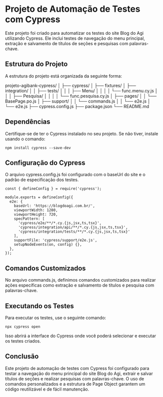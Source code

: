 # Projeto de Automação de Testes com Cypress

Este projeto foi criado para automatizar os testes do site Blog do Agi utilizando Cypress. Ele inclui testes de navegação do menu principal, extração e salvamento de títulos de seções e pesquisas com palavras-chave.

## Estrutura do Projeto

A estrutura do projeto está organizada da seguinte forma:

projeto-agibank-cypress/
│
├── cypress/
│ ├── fixtures/
│ ├── integration/
│ │ ├── tests/
│ │ │ ├── Menu/
│ │ │ │ └── func.menu.cy.js
│ │ │ ├── Pesquisa/
│ │ │ │ └── func.pesquisa.cy.js
│ ├── pages/
│ │ └── BasePage.po.js
│ ├── support/
│ │ └── commands.js
│ │ └── e2e.js
│ └── e2e.js
├── cypress.config.js
├── package.json
└── README.md


## Dependências

Certifique-se de ter o Cypress instalado no seu projeto. Se não tiver, instale usando o comando:

```
npm install cypress --save-dev
```

## Configuração do Cypress

O arquivo cypress.config.js foi configurado com o baseUrl do site e o padrão de especificação dos testes.
```
const { defineConfig } = require('cypress');

module.exports = defineConfig({
  e2e: {
    baseUrl: 'https://blogdoagi.com.br/',
    viewportWidth: 1280,
    viewportHeight: 720,
    specPattern: [
      'cypress/e2e/**/*.cy.{js,jsx,ts,tsx}',
      'cypress/integration/api/**/*.cy.{js,jsx,ts,tsx}',
      'cypress/integration/tests/**/*.cy.{js,jsx,ts,tsx}'
    ],
    supportFile: 'cypress/support/e2e.js',
    setupNodeEvents(on, config) {},
  },
});
```

## Comandos Customizados
No arquivo commands.js, definimos comandos customizados para realizar ações específicas como extração e salvamento de títulos e pesquisa com palavras-chave.

## Executando os Testes
Para executar os testes, use o seguinte comando:

```
npx cypress open
```

Isso abrirá a interface do Cypress onde você poderá selecionar e executar os testes criados.

## Conclusão
Este projeto de automação de testes com Cypress foi configurado para testar a navegação do menu principal do site Blog do Agi, extrair e salvar títulos de seções e realizar pesquisas com palavras-chave. O uso de comandos personalizados e a estrutura de Page Object garantem um código reutilizável e de fácil manutenção.